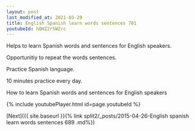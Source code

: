 ```yaml
---
layout: post
last_modified_at: 2021-03-29
title: English Spanish learn words sentences 701 
youtubeId: hQHZ2r5WZrc
---
```

 
 
Helps to learn Spanish words and sentences for English speakers.

Opportunitiy to repeat the words sentences. 

Practice Spanish language. 
 
10 minutes practice every day. 
 
How to learn Spanish words and sentences for English speakers 
 
{% include youtubePlayer.html id=page.youtubeId %}
 
 
[Next]({{ site.baseurl }}{% link  split2/_posts/2015-04-26-English spanish learn words sentences 689 .md%})
 
